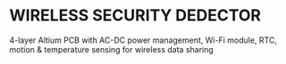 # WIRELESS SECURITY DEDECTOR
4-layer Altium PCB with AC-DC power management, Wi-Fi module, RTC, motion & temperature sensing for wireless data sharing
